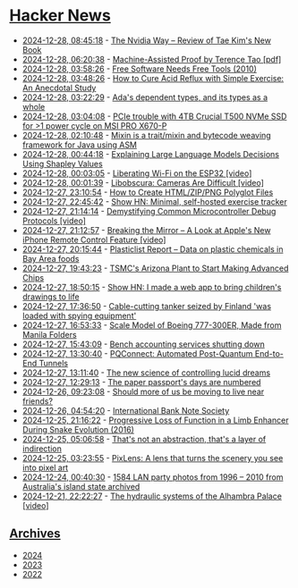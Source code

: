 # [Hacker News](https://kherrick.github.io/hacker-news/)

* [2024-12-28, 08:45:18](https://news.ycombinator.com/item?id=42529564) - [The Nvidia Way – Review of Tae Kim's New Book](https://thechipletter.substack.com/p/the-nvidia-way)
* [2024-12-28, 06:20:38](https://news.ycombinator.com/item?id=42529023) - [Machine-Assisted Proof by Terence Tao [pdf]](https://www.ams.org/notices/202501/rnoti-p6.pdf)
* [2024-12-28, 03:58:26](https://news.ycombinator.com/item?id=42528435) - [Free Software Needs Free Tools (2010)](https://mako.cc/writing/hill-free_tools.html)
* [2024-12-28, 03:48:26](https://news.ycombinator.com/item?id=42528399) - [How to Cure Acid Reflux with Simple Exercise: An Anecdotal Study](https://pmc.ncbi.nlm.nih.gov/articles/PMC9106553/)
* [2024-12-28, 03:22:29](https://news.ycombinator.com/item?id=42528302) - [Ada's dependent types, and its types as a whole](https://nytpu.com/gemlog/2024-12-27)
* [2024-12-28, 03:04:08](https://news.ycombinator.com/item?id=42528216) - [PCIe trouble with 4TB Crucial T500 NVMe SSD for >1 power cycle on MSI PRO X670-P](https://forum.level1techs.com/t/bizarre-pcie-trouble-with-4tb-crucial-t500-nvme-ssd/222915)
* [2024-12-28, 02:10:48](https://news.ycombinator.com/item?id=42527947) - [Mixin is a trait/mixin and bytecode weaving framework for Java using ASM](https://github.com/SpongePowered/Mixin)
* [2024-12-28, 00:44:18](https://news.ycombinator.com/item?id=42527496) - [Explaining Large Language Models Decisions Using Shapley Values](https://arxiv.org/abs/2404.01332)
* [2024-12-28, 00:03:05](https://news.ycombinator.com/item?id=42527265) - [Liberating Wi-Fi on the ESP32 [video]](https://media.ccc.de/v/38c3-liberating-wi-fi-on-the-esp32)
* [2024-12-28, 00:01:39](https://news.ycombinator.com/item?id=42527256) - [Libobscura: Cameras Are Difficult [video]](https://media.ccc.de/v/38c3-libobscura-cameras-are-difficult)
* [2024-12-27, 23:10:54](https://news.ycombinator.com/item?id=42526926) - [How to Create HTML/ZIP/PNG Polyglot Files](https://gildas-lormeau.github.io/Polyglot-HTML-ZIP-PNG/SUMMARY.html)
* [2024-12-27, 22:45:42](https://news.ycombinator.com/item?id=42526769) - [Show HN: Minimal, self-hosted exercise tracker](https://github.com/bmtwl/exerciseminimilism)
* [2024-12-27, 21:14:14](https://news.ycombinator.com/item?id=42526092) - [Demystifying Common Microcontroller Debug Protocols [video]](https://media.ccc.de/v/38c3-demystifying-common-microcontroller-debug-protocols)
* [2024-12-27, 21:12:57](https://news.ycombinator.com/item?id=42526081) - [Breaking the Mirror – A Look at Apple's New iPhone Remote Control Feature [video]](https://media.ccc.de/v/38c3-breaking-the-mirror-a-look-at-apple-s-new-iphone-remote-control-feature)
* [2024-12-27, 20:15:44](https://news.ycombinator.com/item?id=42525633) - [Plasticlist Report – Data on plastic chemicals in Bay Area foods](https://www.plasticlist.org/report)
* [2024-12-27, 19:43:23](https://news.ycombinator.com/item?id=42525384) - [TSMC's Arizona Plant to Start Making Advanced Chips](https://spectrum.ieee.org/tsmc-arizona)
* [2024-12-27, 18:50:15](https://news.ycombinator.com/item?id=42524848) - [Show HN: I made a web app to bring children's drawings to life](https://doodledreams.cc)
* [2024-12-27, 17:36:50](https://news.ycombinator.com/item?id=42524174) - [Cable-cutting tanker seized by Finland 'was loaded with spying equipment'](https://www.lloydslist.com/LL1151955/Russia-linked-cable-cutting-tanker-seized-by-Finland-was-loaded-with-spying-equipment)
* [2024-12-27, 16:53:33](https://news.ycombinator.com/item?id=42523745) - [Scale Model of Boeing 777-300ER, Made from Manila Folders](https://www.lucaiaconistewart.com/model-777)
* [2024-12-27, 15:43:09](https://news.ycombinator.com/item?id=42523061) - [Bench accounting services shutting down](https://bench.co/)
* [2024-12-27, 13:30:40](https://news.ycombinator.com/item?id=42521905) - [PQConnect: Automated Post-Quantum End-to-End Tunnels](https://www.pqconnect.net/)
* [2024-12-27, 13:11:40](https://news.ycombinator.com/item?id=42521795) - [The new science of controlling lucid dreams](https://www.scientificamerican.com/article/engineering-lucid-dreams-could-improve-sleep-and-defuse-nightmares/)
* [2024-12-27, 12:29:13](https://news.ycombinator.com/item?id=42521629) - [The paper passport's days are numbered](https://www.wired.com/story/the-paper-passport-is-dying/)
* [2024-12-26, 09:23:08](https://news.ycombinator.com/item?id=42514105) - [Should more of us be moving to live near friends?](https://www.architecturaldigest.com/story/should-more-of-us-be-moving-to-live-near-friends)
* [2024-12-26, 04:54:20](https://news.ycombinator.com/item?id=42513204) - [International Bank Note Society](https://www.theibns.org/joomla/index.php)
* [2024-12-25, 21:16:22](https://news.ycombinator.com/item?id=42511211) - [Progressive Loss of Function in a Limb Enhancer During Snake Evolution (2016)](https://www.cell.com/cell/fulltext/S0092-8674(16)31310-1)
* [2024-12-25, 05:06:58](https://news.ycombinator.com/item?id=42506984) - [That's not an abstraction, that's a layer of indirection](https://fhur.me/posts/2024/thats-not-an-abstraction)
* [2024-12-25, 03:23:55](https://news.ycombinator.com/item?id=42506623) - [PixLens: A lens that turns the scenery you see into pixel art](https://monoli-shop.com/products/pixlens-コピー)
* [2024-12-24, 00:40:30](https://news.ycombinator.com/item?id=42498754) - [1584 LAN party photos from 1996 – 2010 from Australia's island state archived](https://issung.com/posts/lanphotosarchive/)
* [2024-12-21, 22:22:27](https://news.ycombinator.com/item?id=42482805) - [The hydraulic systems of the Alhambra Palace [video]](https://www.youtube.com/watch?v=xLaLpMeOyHk)

## [Archives](archives/index.md)

* [2024](archives/2024/index.md)
* [2023](archives/2023/index.md)
* [2022](archives/2022/index.md)
